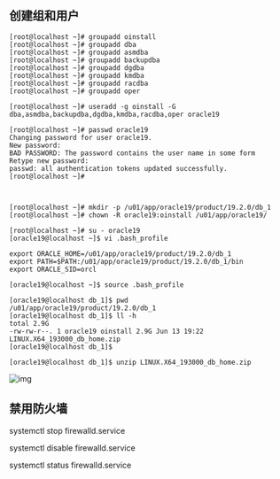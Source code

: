 ## 创建组和用户

```
[root@localhost ~]# groupadd oinstall
[root@localhost ~]# groupadd dba
[root@localhost ~]# groupadd asmdba
[root@localhost ~]# groupadd backupdba
[root@localhost ~]# groupadd dgdba
[root@localhost ~]# groupadd kmdba
[root@localhost ~]# groupadd racdba
[root@localhost ~]# groupadd oper

[root@localhost ~]# useradd -g oinstall -G dba,asmdba,backupdba,dgdba,kmdba,racdba,oper oracle19

[root@localhost ~]# passwd oracle19
Changing password for user oracle19.
New password:
BAD PASSWORD: The password contains the user name in some form
Retype new password:
passwd: all authentication tokens updated successfully.
[root@localhost ~]#

 

[root@localhost ~]# mkdir -p /u01/app/oracle19/product/19.2.0/db_1
[root@localhost ~]# chown -R oracle19:oinstall /u01/app/oracle19/

[root@localhost ~]# su - oracle19
[oracle19@localhost ~]$ vi .bash_profile

export ORACLE_HOME=/u01/app/oracle19/product/19.2.0/db_1
export PATH=$PATH:/u01/app/oracle19/product/19.2.0/db_1/bin
export ORACLE_SID=orcl

[oracle19@localhost ~]$ source .bash_profile

[oracle19@localhost db_1]$ pwd
/u01/app/oracle19/product/19.2.0/db_1
[oracle19@localhost db_1]$ ll -h
total 2.9G
-rw-rw-r--. 1 oracle19 oinstall 2.9G Jun 13 19:22 LINUX.X64_193000_db_home.zip
[oracle19@localhost db_1]$
```



```
[oracle19@localhost db_1]$ unzip LINUX.X64_193000_db_home.zip
```

![img](https://img-blog.csdnimg.cn/20210614114215295.png?x-oss-process=image/watermark,type_ZmFuZ3poZW5naGVpdGk,shadow_10,text_aHR0cHM6Ly9ibG9nLmNzZG4ubmV0L29rY19jaGFtcGlvbg==,size_16,color_FFFFFF,t_70)

 

## 禁用防火墙

systemctl stop firewalld.service

systemctl disable firewalld.service

systemctl status firewalld.service